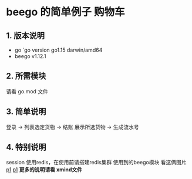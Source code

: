 # beego 的简单例子  购物车
## 1. 版本说明
- go `go version go1.15 darwin/amd64
- beego v1.12.1
## 2. 所需模块
请看 go.mod 文件
## 3. 简单说明
登录 -> 列表选定货物 -> 结账 展示所选货物 -> 生成流水号

## 4. 特别说明
session 使用redis，在使用前请搭建redis集群
使用到的beego模块 看这俩图片
[p1](WechatIMG1.png)
[p1](WechatIMG2.png)
**更多的说明请看 xmind文件**